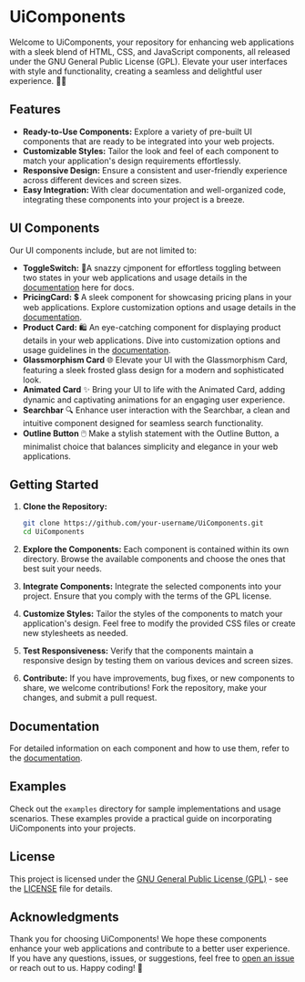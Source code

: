 # UiComponents

Welcome to UiComponents, your repository for enhancing web applications with a sleek blend of HTML, CSS, and JavaScript components, all released under the GNU General Public License (GPL). Elevate your user interfaces with style and functionality, creating a seamless and delightful user experience. 🚀✨

## Features

- **Ready-to-Use Components:** Explore a variety of pre-built UI components that are ready to be integrated into your web projects.
- **Customizable Styles:** Tailor the look and feel of each component to match your application's design requirements effortlessly.
- **Responsive Design:** Ensure a consistent and user-friendly experience across different devices and screen sizes.
- **Easy Integration:** With clear documentation and well-organized code, integrating these components into your project is a breeze.

## UI Components

Our UI components include, but are not limited to:

- **ToggleSwitch:** 🔀A snazzy cjmponent for effortless toggling between two states in your web applications and usage details in the [documentation](docs/components/ToggleSwitch.md) here for docs.
- **PricingCard:** 💲 A sleek component for showcasing pricing plans in your web applications. Explore customization options and usage details in the [documentation](docs/components/PricingCard.md).
- **Product Card:** 🛍️ An eye-catching component for displaying product details in your web applications. Dive into customization options and usage guidelines in the [documentation](docs/components/ProductCard.md).
- **Glassmorphism Card** 🌐 Elevate your UI with the Glassmorphism Card, featuring a sleek frosted glass design for a modern and sophisticated look.
- **Animated Card** ✨ Bring your UI to life with the Animated Card, adding dynamic and captivating animations for an engaging user experience.
- **Searchbar** 🔍 Enhance user interaction with the Searchbar, a clean and intuitive component designed for seamless search functionality.
- **Outline Button** 🖱️ Make a stylish statement with the Outline Button, a minimalist choice that balances simplicity and elegance in your web applications.

## Getting Started

1. **Clone the Repository:**

   ```bash
   git clone https://github.com/your-username/UiComponents.git
   cd UiComponents
   ```

2. **Explore the Components:**
   Each component is contained within its own directory. Browse the available components and choose the ones that best suit your needs.

3. **Integrate Components:**
   Integrate the selected components into your project. Ensure that you comply with the terms of the GPL license.

4. **Customize Styles:**
   Tailor the styles of the components to match your application's design. Feel free to modify the provided CSS files or create new stylesheets as needed.

5. **Test Responsiveness:**
   Verify that the components maintain a responsive design by testing them on various devices and screen sizes.

6. **Contribute:**
   If you have improvements, bug fixes, or new components to share, we welcome contributions! Fork the repository, make your changes, and submit a pull request.

## Documentation

For detailed information on each component and how to use them, refer to the [documentation](docs/README.md).

## Examples

Check out the `examples` directory for sample implementations and usage scenarios. These examples provide a practical guide on incorporating UiComponents into your projects.

## License

This project is licensed under the [GNU General Public License (GPL)](LICENSE) - see the [LICENSE](LICENSE) file for details.

## Acknowledgments

Thank you for choosing UiComponents! We hope these components enhance your web applications and contribute to a better user experience. If you have any questions, issues, or suggestions, feel free to [open an issue](https://github.com/Srinath10X/UiComponents/issues) or reach out to us. Happy coding! 🌟
